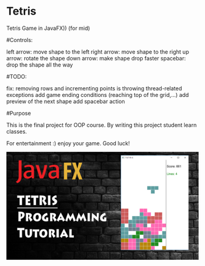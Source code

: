 # Tetris
Tetris Game in JavaFX)) (for mid)

#Controls:

left arrow: move shape to the left
right arrow: move shape to the right
up arrow: rotate the shape
down arrow: make shape drop faster
spacebar: drop the shape all the way

#TODO:

fix: removing rows and incrementing points is throwing thread-related exceptions
add game ending conditions (reaching top of the grid,...)
add preview of the next shape
add spacebar action

#Purpose

This is the final project for OOP course.
By writing this project student learn classes.


For entertainment :) enjoy your game.
Good luck!

![Tetris](thum.jpg)


